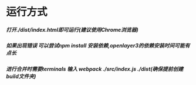 # 运行方式
##### 打开./dist/index.html即可运行(建议使用Chrome浏览器)
##### 如果出现错误 可以尝试npm install 安装依赖,openlayer3的依赖安装时间可能有点长
##### 进行合并时需要terminals 输入 webpack ./src/index.js ./dist(确保提前创建build文件夹)